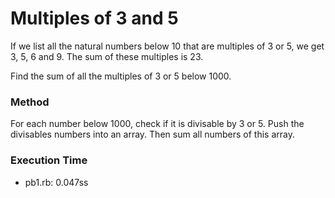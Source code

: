# Multiples of 3 and 5

If we list all the natural numbers below 10 that are multiples of 3 or 5, we get 3, 5, 6 and 9. The sum of these multiples is 23.

Find the sum of all the multiples of 3 or 5 below 1000.
<br/>
### Method

For each number below 1000, check if it is divisable by 3 or 5. Push the divisables numbers into an array. Then sum all numbers of this array.

### Execution Time

- pb1.rb: 0.047ss